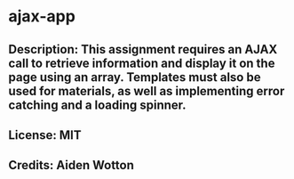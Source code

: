 # ajax-app

## Description: This assignment requires an AJAX call to retrieve information and display it on the page using an array. Templates must also be used for materials, as well as implementing error catching and a loading spinner.

## License: MIT

## Credits: Aiden Wotton
